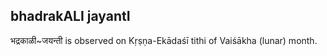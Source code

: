 ## bhadrakALI jayantI

भद्रकाळी~जयन्ती is observed on Kṛṣṇa-Ekādaśī tithi of Vaiśākha (lunar) month.



